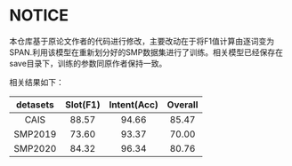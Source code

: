 # NOTICE

本仓库基于原论文作者的代码进行修改，主要改动在于将F1值计算由逐词变为SPAN.利用该模型在重新划分好的SMP数据集进行了训练。相关模型已经保存在save目录下，训练的参数同原作者保持一致。

相关结果如下：

| detasets | Slot(F1) | Intent(Acc) | Overall |
| :------: | :------: | :---------: | :-----: |
|   CAIS   |  88.57   |    94.66    |  85.47  |
| SMP2019  |  73.60   |    93.37    |  70.00  |
| SMP2020  |  84.32   |    96.34    |  80.76  |